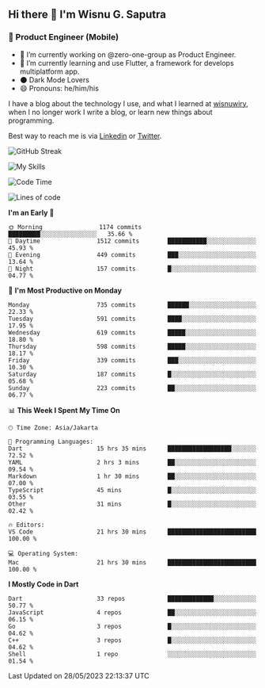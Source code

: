 ## Hi there 👋 I'm Wisnu G. Saputra

### :mobile_phone_off: Product Engineer (Mobile)

- 🔭 I’m currently working on @zero-one-group as Product Engineer.
- 🌱 I’m currently learning and use Flutter, a framework for develops multiplatform app.
- 🌑 Dark Mode Lovers
- 😄 Pronouns: he/him/his

I have a blog about the technology I use, and what I learned at [wisnuwiry](https://wisnuwiry.space/), when I no longer work I write a blog, or learn new things about programming.

Best way to reach me is via [Linkedin](https://www.linkedin.com/in/wisnu-saputra/) or [Twitter](https://twitter.com/wisnuwiry).

![GitHub Streak](https://streak-stats.demolab.com?user=wisnuwiry&theme=dark&hide_border=true)

![My Skills](https://skillicons.dev/icons?i=dart,flutter,kotlin,swift,go,js,css,neovim,git,linux&perline=5)

<!--START_SECTION:waka-->
![Code Time](http://img.shields.io/badge/Code%20Time-484%20hrs%2057%20mins-blue)

![Lines of code](https://img.shields.io/badge/From%20Hello%20World%20I%27ve%20Written-4.6%20million%20lines%20of%20code-blue)

**I'm an Early 🐤** 

```text
🌞 Morning                1174 commits        █████████░░░░░░░░░░░░░░░░   35.66 % 
🌆 Daytime                1512 commits        ███████████░░░░░░░░░░░░░░   45.93 % 
🌃 Evening                449 commits         ███░░░░░░░░░░░░░░░░░░░░░░   13.64 % 
🌙 Night                  157 commits         █░░░░░░░░░░░░░░░░░░░░░░░░   04.77 % 
```
📅 **I'm Most Productive on Monday** 

```text
Monday                   735 commits         ██████░░░░░░░░░░░░░░░░░░░   22.33 % 
Tuesday                  591 commits         ████░░░░░░░░░░░░░░░░░░░░░   17.95 % 
Wednesday                619 commits         █████░░░░░░░░░░░░░░░░░░░░   18.80 % 
Thursday                 598 commits         █████░░░░░░░░░░░░░░░░░░░░   18.17 % 
Friday                   339 commits         ███░░░░░░░░░░░░░░░░░░░░░░   10.30 % 
Saturday                 187 commits         █░░░░░░░░░░░░░░░░░░░░░░░░   05.68 % 
Sunday                   223 commits         ██░░░░░░░░░░░░░░░░░░░░░░░   06.77 % 
```


📊 **This Week I Spent My Time On** 

```text
🕑︎ Time Zone: Asia/Jakarta

💬 Programming Languages: 
Dart                     15 hrs 35 mins      ██████████████████░░░░░░░   72.52 % 
YAML                     2 hrs 3 mins        ██░░░░░░░░░░░░░░░░░░░░░░░   09.54 % 
Markdown                 1 hr 30 mins        ██░░░░░░░░░░░░░░░░░░░░░░░   07.00 % 
TypeScript               45 mins             █░░░░░░░░░░░░░░░░░░░░░░░░   03.55 % 
Other                    31 mins             █░░░░░░░░░░░░░░░░░░░░░░░░   02.42 % 

🔥 Editors: 
VS Code                  21 hrs 30 mins      █████████████████████████   100.00 % 

💻 Operating System: 
Mac                      21 hrs 30 mins      █████████████████████████   100.00 % 
```

**I Mostly Code in Dart** 

```text
Dart                     33 repos            █████████████░░░░░░░░░░░░   50.77 % 
JavaScript               4 repos             ██░░░░░░░░░░░░░░░░░░░░░░░   06.15 % 
Go                       3 repos             █░░░░░░░░░░░░░░░░░░░░░░░░   04.62 % 
C++                      3 repos             █░░░░░░░░░░░░░░░░░░░░░░░░   04.62 % 
Shell                    1 repo              ░░░░░░░░░░░░░░░░░░░░░░░░░   01.54 % 
```




 Last Updated on 28/05/2023 22:13:37 UTC
<!--END_SECTION:waka-->

